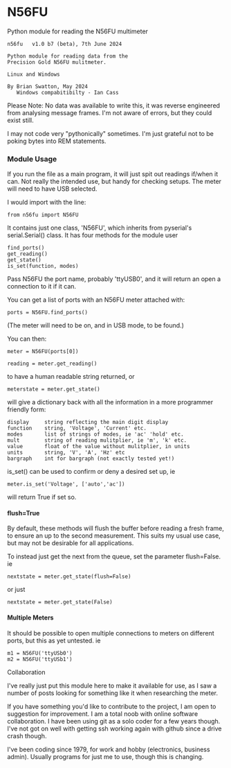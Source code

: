 # N56FU
Python module for reading the N56FU multimeter

    n56fu   v1.0 b7 (beta), 7th June 2024

    Python module for reading data from the
    Precision Gold N56FU mulitmeter.

    Linux and Windows

    By Brian Swatton, May 2024
       Windows compabitibilty - Ian Cass

Please Note:
No data was available to write this, it was reverse engineered
from analysing message frames.  I'm not aware of errors, but
they could exist still.

I may not code very "pythonically" sometimes. I'm just grateful
not to be poking bytes into REM statements.


### Module Usage

If you run the file as a main program, it will just spit out
readings if/when it can. Not really the intended use, but handy
for checking setups.  The meter will need to have USB selected.

I would import with the line:

    from n56fu import N56FU

It contains just one class, 'N56FU', which inherits from
pyserial's serial.Serial() class. It has four methods for the
module user

	find_ports()
	get_reading()
	get_state()
    is_set(function, modes)

Pass N56FU the port name, probably 'ttyUSB0', and it will return an
open a connection to it if it can.

You can get a list of ports with an N56FU meter attached with:

	ports = N56FU.find_ports()

(The meter will need to be on, and in USB mode, to be found.)

You can then:

    meter = N56FU(ports[0])

    reading = meter.get_reading()

to have a human readable string returned, or

    meterstate = meter.get_state()

will give a dictionary back with all the information in a more
programmer friendly form:

    display     string reflecting the main digit display
    function    string, 'Voltage', 'Current' etc.
    modes       list of strings of modes, ie 'ac' 'hold' etc.
    mult        string of reading mulitplier, ie 'm', 'k' etc.
    value       float of the value without mulitplier, in units
    units       string, 'V', 'A', 'Hz' etc
    bargraph    int for bargraph (not exactly tested yet!)


is_set() can be used to confirm or deny a desired set up, ie

    meter.is_set('Voltage', ['auto','ac'])

will return True if set so.


#### flush=True

By default, these methods will flush the buffer before reading a
fresh frame, to ensure an up to the second measurement. This suits
my usual use case, but may not be desirable for all applications.

To instead just get the next from the queue, set the parameter
flush=False. ie

    nextstate = meter.get_state(flush=False)

or just

    nextstate = meter.get_state(False)


#### Multiple Meters


It should be possible to open multiple connections to meters
on different ports, but this as yet untested.  ie

    m1 = N56FU('ttyUSb0')
    m2 = N56FU('ttyUSb1')


Collaboration


I've really just put this module here to make it available for
use, as I saw a number of posts looking for something like it
when researching the meter.

If you have something you'd like to contribute to the project, I
am open to suggestion for improvement. I am a total noob with
online software collaboration. I have been using git as a solo
coder for a few years though. I've not got on well with getting
ssh working again with github since a drive crash though. 

I've been coding since 1979, for work and hobby (electronics,
business admin). Usually programs for just me to use, though this
is changing.

